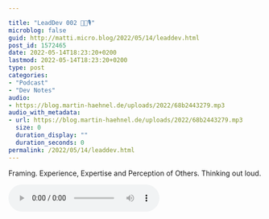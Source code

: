 ```yaml
---

title: "LeadDev 002 👨‍💻🎙"
microblog: false
guid: http://matti.micro.blog/2022/05/14/leaddev.html
post_id: 1572465
date: 2022-05-14T18:23:20+0200
lastmod: 2022-05-14T18:23:20+0200
type: post
categories:
- "Podcast"
- "Dev Notes"
audio:
- https://blog.martin-haehnel.de/uploads/2022/68b2443279.mp3
audio_with_metadata:
- url: https://blog.martin-haehnel.de/uploads/2022/68b2443279.mp3
  size: 0
  duration_display: ""
  duration_seconds: 0
permalink: /2022/05/14/leaddev.html
---
```

Framing. Experience, Expertise and Perception of Others. Thinking out loud.

<audio controls="controls" src="https://blog.martin-haehnel.de/uploads/2022/68b2443279.mp3" preload="metadata" />
